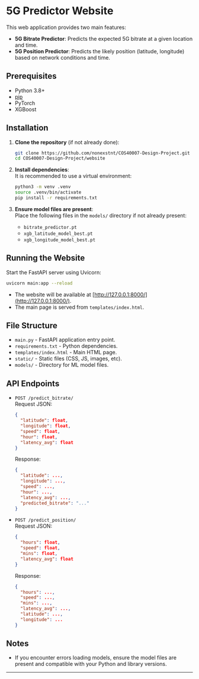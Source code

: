 # 5G Predictor Website

This web application provides two main features:
- **5G Bitrate Predictor**: Predicts the expected 5G bitrate at a given location and time.
- **5G Position Predictor**: Predicts the likely position (latitude, longitude) based on network conditions and time.

## Prerequisites

- Python 3.8+
- [pip](https://pip.pypa.io/en/stable/)
- PyTorch
- XGBoost

## Installation

1. **Clone the repository** (if not already done):  
   ```bash
   git clone https://github.com/nonexstnt/COS40007-Design-Project.git
   cd COS40007-Design-Project/website
   ```

2. **Install dependencies**:  
   It is recommended to use a virtual environment:
   ```bash
   python3 -m venv .venv
   source .venv/bin/activate
   pip install -r requirements.txt
   ```

3. **Ensure model files are present**:  
   Place the following files in the `models/` directory if not already present:
   - `bitrate_predictor.pt`
   - `xgb_latitude_model_best.pt`
   - `xgb_longitude_model_best.pt`

## Running the Website

Start the FastAPI server using Uvicorn:

```bash
uvicorn main:app --reload
```

- The website will be available at [http://127.0.0.1:8000/](http://127.0.0.1:8000/).
- The main page is served from `templates/index.html`.

## File Structure

- `main.py` - FastAPI application entry point.
- `requirements.txt` - Python dependencies.
- `templates/index.html` - Main HTML page.
- `static/` - Static files (CSS, JS, images, etc).
- `models/` - Directory for ML model files.

## API Endpoints

- `POST /predict_bitrate/`  
  Request JSON:  
  ```json
  {
    "latitude": float,
    "longitude": float,
    "speed": float,
    "hour": float,
    "latency_avg": float
  }
  ```
  Response:  
  ```json
  {
    "latitude": ...,
    "longitude": ...,
    "speed": ...,
    "hour": ...,
    "latency_avg": ...,
    "predicted_bitrate": "..."
  }
  ```

- `POST /predict_position/`  
  Request JSON:  
  ```json
  {
    "hours": float,
    "speed": float,
    "mins": float,
    "latency_avg": float
  }
  ```
  Response:  
  ```json
  {
    "hours": ...,
    "speed": ...,
    "mins": ...,
    "latency_avg": ...,
    "latitude": ...,
    "longitude": ...
  }
  ```

## Notes

- If you encounter errors loading models, ensure the model files are present and compatible with your Python and library versions.

---